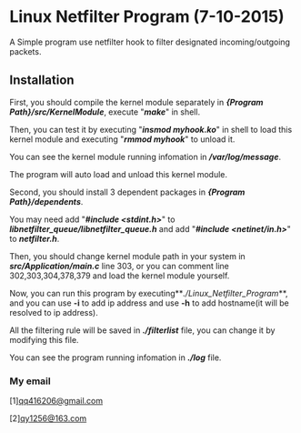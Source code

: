 # Linux Netfilter Program (7-10-2015)

A Simple program use netfilter hook to filter designated incoming/outgoing packets.


## Installation

First, you should compile the kernel module separately in **_{Program Path}/src/KernelModule_**, execute "**_make_**" in shell.

Then, you can test it by executing "**_insmod myhook.ko_**" in shell to load this kernel module and executing "**_rmmod myhook_**" to unload it.

You can see the kernel module running infomation in **_/var/log/message_**.

The program will auto load and unload this kernel module.

Second, you should install 3 dependent packages in **_{Program Path}/dependents_**.

You may need add "**_#include <stdint.h>_**" to **_libnetfilter_queue/libnetfilter_queue.h_** and add "**_#include <netinet/in.h>_**" to **_netfilter.h_**.

Then, you should change kernel module path in your system in **_src/Application/main.c_** line 303, or you can comment line 302,303,304,378,379 and load the kernel module yourself.

Now, you can run this program by executing**_./Linux_Netfilter_Program_**, and you can use **-i** to add ip address and use **__-h__** to add hostname(it will be resolved to ip address).

All the filtering rule will be saved in **_./filterlist_** file, you can change it by modifying this file.

You can see the program running infomation in **_./log_** file.


### My email

[1][qq416206@gmail.com](mailto:qq416206@gmail.com)

[2][qy1256@163.com](mailto:qy1256@163.com)